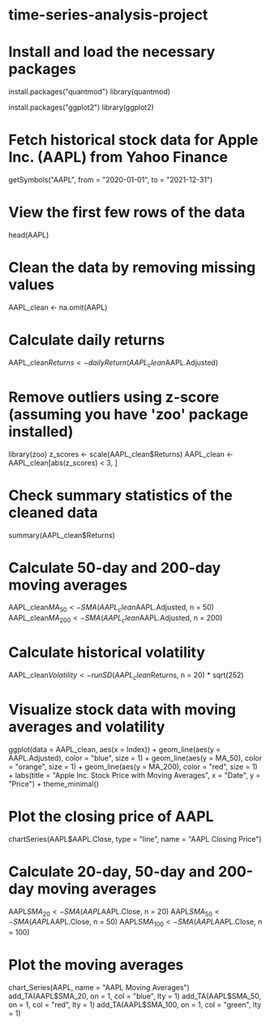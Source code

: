 # time-series-analysis-project
# Install and load the necessary packages
install.packages("quantmod")
library(quantmod)

install.packages("ggplot2")
library(ggplot2)
# Fetch historical stock data for Apple Inc. (AAPL) from Yahoo Finance
getSymbols("AAPL", from = "2020-01-01", to = "2021-12-31")

# View the first few rows of the data
head(AAPL)

 
# Clean the data by removing missing values
AAPL_clean <- na.omit(AAPL)

# Calculate daily returns
AAPL_clean$Returns <- dailyReturn(AAPL_clean$AAPL.Adjusted)

# Remove outliers using z-score (assuming you have 'zoo' package installed)
library(zoo)
z_scores <- scale(AAPL_clean$Returns)
AAPL_clean <- AAPL_clean[abs(z_scores) < 3, ]

# Check summary statistics of the cleaned data
summary(AAPL_clean$Returns)

 

# Calculate 50-day and 200-day moving averages
AAPL_clean$MA_50 <- SMA(AAPL_clean$AAPL.Adjusted, n = 50)
AAPL_clean$MA_200 <- SMA(AAPL_clean$AAPL.Adjusted, n = 200)

# Calculate historical volatility
AAPL_clean$Volatility <- runSD(AAPL_clean$Returns, n = 20) * sqrt(252)

# Visualize stock data with moving averages and volatility
ggplot(data = AAPL_clean, aes(x = Index)) +
geom_line(aes(y = AAPL.Adjusted), color = "blue", size = 1) +
geom_line(aes(y = MA_50), color = "orange", size = 1) +
geom_line(aes(y = MA_200), color = "red", size = 1) +
labs(title = "Apple Inc. Stock Price with Moving Averages",
	x = "Date", y = "Price") +
theme_minimal()

 

# Plot the closing price of AAPL
chartSeries(AAPL$AAPL.Close, type = "line", name = "AAPL Closing Price")

 

# Calculate 20-day, 50-day and 200-day moving averages
AAPL$SMA_20 <- SMA(AAPL$AAPL.Close, n = 20)
AAPL$SMA_50 <- SMA(AAPL$AAPL.Close, n = 50)
AAPL$SMA_100 <- SMA(AAPL$AAPL.Close, n = 100)

# Plot the moving averages
chart_Series(AAPL, name = "AAPL Moving Averages")
add_TA(AAPL$SMA_20, on = 1, col = "blue", lty = 1)
add_TA(AAPL$SMA_50, on = 1, col = "red", lty = 1)
add_TA(AAPL$SMA_100, on = 1, col = "green", lty = 1)


